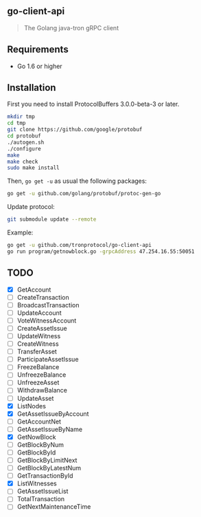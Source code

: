 ## go-client-api

> The Golang java-tron gRPC client

## Requirements

- Go 1.6 or higher

## Installation

First you need to install ProtocolBuffers 3.0.0-beta-3 or later.

```sh
mkdir tmp
cd tmp
git clone https://github.com/google/protobuf
cd protobuf
./autogen.sh
./configure
make
make check
sudo make install
```

Then, `go get -u` as usual the following packages:

```sh
go get -u github.com/golang/protobuf/protoc-gen-go
```

Update protocol:

```sh
git submodule update --remote
```

Example:

```sh
go get -u github.com/tronprotocol/go-client-api
go run program/getnowblock.go -grpcAddress 47.254.16.55:50051
```

## TODO

- [x] GetAccount
- [ ] CreateTransaction
- [ ] BroadcastTransaction
- [ ] UpdateAccount
- [ ] VoteWitnessAccount
- [ ] CreateAssetIssue
- [ ] UpdateWitness
- [ ] CreateWitness
- [ ] TransferAsset
- [ ] ParticipateAssetIssue
- [ ] FreezeBalance
- [ ] UnfreezeBalance
- [ ] UnfreezeAsset
- [ ] WithdrawBalance
- [ ] UpdateAsset
- [x] ListNodes
- [x] GetAssetIssueByAccount
- [ ] GetAccountNet
- [ ] GetAssetIssueByName
- [x] GetNowBlock
- [ ] GetBlockByNum
- [ ] GetBlockById
- [ ] GetBlockByLimitNext
- [ ] GetBlockByLatestNum
- [ ] GetTransactionById
- [x] ListWitnesses
- [ ] GetAssetIssueList
- [ ] TotalTransaction
- [ ] GetNextMaintenanceTime

